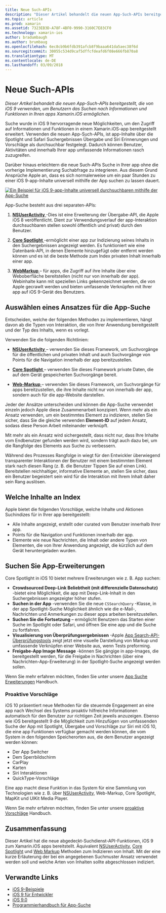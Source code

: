 ```yaml
---
title: Neue Such-APIs
description: "Dieser Artikel behandelt die neuen App-Such-APIs bereitgestellt, die von iOS 9 verwenden, um Benutzern das Suchen nach Informationen und Funktionen in Ihren apps Xamarin.iOS ermöglichen."
ms.topic: article
ms.prod: xamarin
ms.assetid: 7323EB3D-A78F-4BF0-9990-3160C7E83CF0
ms.technology: xamarin-ios
author: bradumbaugh
ms.author: brumbaug
ms.openlocfilehash: 6ec8cb9b6fdb391afcb8f9baaa641da5aec38f6d
ms.sourcegitcommit: 30055c534d9caf5dffcfdeafd6f08e666fb870a8
ms.translationtype: MT
ms.contentlocale: de-DE
ms.lasthandoff: 03/09/2018
---
```

# <a name="new-search-apis"></a>Neue Such-APIs

_Dieser Artikel behandelt die neuen App-Such-APIs bereitgestellt, die von iOS 9 verwenden, um Benutzern das Suchen nach Informationen und Funktionen in Ihren apps Xamarin.iOS ermöglichen._

Suche wurde in iOS 9 hervorragende neue Möglichkeiten, um den Zugriff auf Informationen und Funktionen in einem Xamarin.iOS-app bereitgestellt erweitert. Verwenden die neuen App-Such-APIs, ist app-Inhalte über die Spotlight und Safari Suchergebnissen Übergabe und Siri Erinnerungen und Vorschläge als durchsuchbar festgelegt. Dadurch können Benutzer, Aktivitäten und innerhalb Ihrer app umfassende Informationen rasch zuzugreifen.

Darüber hinaus erleichtern die neue Such-APIs Suche in Ihrer app ohne die vorherige Implementierung Suchabfrage zu integrieren. Aus diesem Grund Ansprüche Apple an, dass es sich normalerweise um ein paar Stunden zu einer iOS 9-app-Inhalte universell mithilfe der App suchen zu lassen dauert.

[![](images/intro01.png "Ein Beispiel für iOS 9-app-Inhalte universell durchsuchbaren mithilfe der App-Suche")](images/intro01.png#lightbox)

App-Suche besteht aus drei separaten-APIs:

1. [**NSUserActivity** ](nsuseractivity.md) -Dies ist eine Erweiterung der Übergabe-API, die Apple iOS 8 veröffentlicht. Dient zur Verwendungsverlauf der app-Interaktion durchsuchbaren stellen sowohl öffentlich und privat) durch den Benutzer.

2. [**Core Spotlight** ](corespotlight.md) -ermöglicht einer app zur Indizierung seines Inhalts in den Suchergebnissen angezeigt werden. Es funktioniert wie eine Datenbank-API, in denen Elemente hinzugefügt oder entfernt werden können und es ist die beste Methode zum Index privaten Inhalt innerhalb einer app.

3. [**WebMarkup** ](web-markup.md) – für apps, die Zugriff auf ihre Inhalte über eine Weboberfläche bereitstellen (nicht nur von innerhalb der app). Webinhalte kann mit speziellen Links gekennzeichnet werden, die von Apple gecrawlt werden und bieten umfassende Verknüpfen mit Ihrer app auf iOS 9-Gerät des Benutzers.

## <a name="selecting-an-app-search-approach"></a>Auswählen eines Ansatzes für die App-Suche

Entscheiden, welche der folgenden Methoden zu implementieren, hängt davon ab die Typen von Interaktion, die von Ihrer Anwendung bereitgestellt und der Typ des Inhalts, wenn es vorlegt.

Verwenden Sie die folgenden Richtlinien:

- [**NSUserActivity** ](nsuseractivity.md) – verwenden Sie dieses Framework, um Suchvorgänge für die öffentlichen und privaten Inhalt und auch Suchvorgänge von Points für die Navigation innerhalb der app bereitzustellen.

- [**Core Spotlight** ](corespotlight.md) – verwenden Sie dieses Framework private Daten, die auf dem Gerät gespeicherten Suchvorgänge bereit.

- [**Web-Markup** ](web-markup.md) – verwenden Sie dieses Framework, um Suchvorgänge für apps bereitzustellen, die ihre Inhalte nicht nur von innerhalb der app, sondern auch für die app-Website darstellen.

Jeder der Ansätze unterscheiden und können die App-Suche verwendet einzeln jedoch Apple diese Zusammenarbeit konzipiert. Wenn mehr als ein Ansatz verwenden, um ein bestimmtes Element zu indizieren, stellen Sie sicher, dass Sie die gleiche verwenden **Element-ID** auf jedem Ansatz, sodass diese Person Arbeit miteinander verknüpft.

Mit mehr als ein Ansatz wird sichergestellt, dass nicht nur, dass Ihre Inhalte vom Endbenutzer gefunden werden wird, sondern trägt auch dazu bei, um die Rangfolge des Elements aus Suche zu verbessern.

Während des Prozesses Rangfolge in wiegt für den Entwickler überwiegend transparenter Interaktionen der Benutzer mit einem bestimmten Element stark nach diesen Rang (z. B. die Benutzer Tippen Sie auf einen Link).
Bereitstellen reichhaltiger, informative Elemente an, stellen Sie sicher, dass ein Benutzer begeistert sein wird für die Interaktion mit Ihrem Inhalt daher sein Rang auslösen.

## <a name="what-content-to-index"></a>Welche Inhalte an Index

Apple bietet die folgenden Vorschläge, welche Inhalte und Aktionen Suchindizes für in Ihrer app bereitgestellt:

 - Alle Inhalte angezeigt, erstellt oder curated vom Benutzer innerhalb Ihrer app.
 - Points für die Navigation und Funktionen innerhalb der app.
 - Elemente wie neue Nachrichten, die Inhalt oder andere Typen von Elementen, die von Ihrer Anwendung angezeigt, die kürzlich auf dem Gerät heruntergeladen wurden.

## <a name="app-search-enhancements"></a>Suchen Sie App-Erweiterungen

Core Spotlight in iOS 10 bietet mehrere Erweiterungen wie z. B. App suchen:

- **Crowdsourced Deep-Link Beliebtheit (mit differenzielle Datenschutz)** -bietet eine Möglichkeit, die app mit Deep-Link-Inhalt in den Suchergebnissen angezeigter höher stufen.
- **Suchen in der App** -verwenden Sie die neue `CSSearchQuery` -Klasse, in der app Spotlight-Suche Möglichkeit ähnlich wie die e-Mail-, Nachrichten und Anmerkungen zu dieser apps arbeiten bereitzustellen.
- **Suchen Sie die Fortsetzung** – ermöglicht Benutzern das Starten einer Suche im Spotlight oder Safari, und öffnen Sie eine app und die Suche zu fortfahren.
- **Visualisierung von Überprüfungsergebnissen** -Apple [App Search-API-Überprüfungstools](https://search.developer.apple.com/appsearch-validation-tool) zeigt jetzt eine visuelle Darstellung von Markup und umfassende Verknüpfen einer Website aus, wenn Tests preforming.
- **Freigabe-App Image Message** -können Sie gängige in app-Images, die bereitgestellt werden, für die Freigabe in Nachrichten (über eine Nachrichten-App-Erweiterung) in der Spotlight-Suche angezeigt werden sollen.

Wenn Sie mehr erfahren möchten, finden Sie unter unsere [App Suche Erweiterungen](~/ios/platform/search/app-search-enhancements.md) Handbuch.

### <a name="proactive-suggestions"></a>Proaktive Vorschläge

iOS 10 präsentiert neue Methoden für die steuernde Engagement an eine app nach Wechsel des Systems proaktiv hilfreiche Informationen automatisch für den Benutzer zur richtigen Zeit jeweils anzuzeigen. Ebenso wie iOS bereitgestellt 9 die Möglichkeit zum Hinzufügen von umfassenden Suche der App mit Spotlight, Übergabe und Vorschläge zur Siri mit iOS 10, die eine app Funktionen verfügbar gemacht werden können, die vom System in den folgenden Speicherorten aus, die dem Benutzer angezeigt werden können:

- Der App Switcher
- Dem Sperrbildschirm
- CarPlay
- Karten
- Siri Interaktionen
- QuickType-Vorschläge 

Eine app macht diese Funktion in das System für eine Sammlung von Technologien wie z. B. über [NSUserActivity](https://developer.xamarin.com/api/type/Foundation.NSUserActivity/), Web-Markup, Core Spotlight, MapKit und UIKit Media Player.

Wenn Sie mehr erfahren möchten, finden Sie unter unsere [proaktive Vorschläge](~/ios/platform/search/proactive-suggestions.md) Handbuch.

## <a name="summary"></a>Zusammenfassung

Dieser Artikel hat die neue abgedeckt-Suchdienst-API-Funktionen, iOS 9 zum Xamarin.iOS apps bereitstellt. Äquivalent [NSUserActivity](nsuseractivity.md), [Core Spotlight](corespotlight.md) und [Web Markup](web-markup.md) Methoden zum Indizieren von Inhalt. Mit der eine kurze Erläuterung der bei ein angegebenen Suchmuster Ansatz verwendet werden soll und welche Arten von Inhalten sollte abgeschlossen indiziert.



## <a name="related-links"></a>Verwandte Links

- [iOS 9-Beispiele](https://developer.xamarin.com/samples/ios/iOS9/)
- [iOS 9 für Entwickler](https://developer.apple.com/ios/pre-release/)
- [iOS 9.0](https://developer.apple.com/library/prerelease/ios/releasenotes/General/WhatsNewIniOS/Articles/iOS9.html)
- [Programmierhandbuch für App-Suche](https://developer.apple.com/library/prerelease/ios/documentation/General/Conceptual/AppSearch/index.html#//apple_ref/doc/uid/TP40016308)
